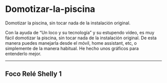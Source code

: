# Domotizar-la-piscina
Domotizar la piscina, sin tocar nada de la instalación original.

Con la ayuda de “Un loco y su tecnología” y su estupendo vídeo, es muy fácil domotizar la piscina, sin tocar nada
de la instalación original. De esta manera puedes manejarla desde el móvil, home assistant, etc, o simplemente
de la manera habitual.
He hecho unos gráficos para entenderlo mejor.

---
## Foco Relé Shelly 1
